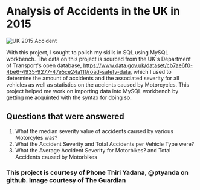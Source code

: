 # Analysis of Accidents in the UK in 2015
![UK 2015 Accident](https://user-images.githubusercontent.com/88348888/204289786-1f18f3a7-0eb6-4d82-9e90-b263a0d7d026.JPG)


With this project, I sought to polish my skills in SQL using MySQL workbench. The data on this project is sourced from
the UK's Department of Transport's open database, https://www.data.gov.uk/dataset/cb7ae6f0-4be6-4935-9277-47e5ce24a11f/road-safety-data, which I used to determine the amount of accidents and the associated severity for all vehicles
as well as statistics on the accients caused by Motorcycles. This project helped me work on importing data into MySQL workbench by getting me acquinted with the
syntax for doing so.

## Questions that were answered
1. What the median severity value of accidents caused by various Motorcyles was?
2. What the Accident Severity and Total Accidents per Vehicle Type were?
3. What the Average Accident Severity for Motorbikes? and Total Accidents caused by Motorbikes

### This project is courtesy of Phone Thiri Yadana, @ptyanda on github. Image courtesy of The Guardian
